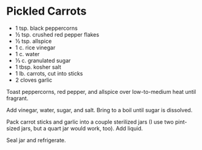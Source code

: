 # Pickled Carrots

- 1 tsp. black peppercorns
- ½ tsp. crushed red pepper flakes
- ½ tsp. allspice
- 1 c. rice vinegar
- 1 c. water
- ⅓ c. granulated sugar
- 1 tbsp. kosher salt
- 1 lb. carrots, cut into sticks
- 2 cloves garlic

Toast peppercorns, red pepper, and allspice over low-to-medium heat until
fragrant.

Add vinegar, water, sugar, and salt. Bring to a boil until sugar is dissolved.

Pack carrot sticks and garlic into a couple sterilized jars (I use two
pint-sized jars, but a quart jar would work, too). Add liquid.

Seal jar and refrigerate.
